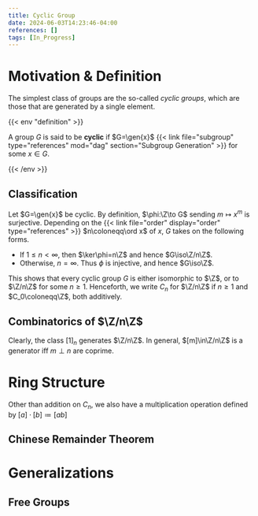 ```yaml
---
title: Cyclic Group
date: 2024-06-03T14:23:46-04:00
references: []
tags: [In_Progress]
---
```


# Motivation & Definition

The simplest class of groups are the so-called *cyclic groups*, which are those that are generated by a single element.

{{< env "definition" >}}

A group $G$ is said to be **cyclic** if $G=\gen{x}$ {{< link file="subgroup" type="references" mod="dag" section="Subgroup Generation" >}} for some $x\in G$.

{{< /env >}}

## Classification

Let $G=\gen{x}$ be cyclic. By definition, $\phi:\Z\to G$ sending $m\mapsto x^m$ is surjective. Depending on the {{< link file="order" display="order" type="references" >}} $n\coloneqq\ord x$ of $x$, $G$ takes on the following forms.
* If $1\leq n<\infty$, then $\ker\phi=n\Z$ and hence $G\iso\Z/n\Z$.
* Otherwise, $n=\infty$. Thus $\phi$ is injective, and hence $G\iso\Z$.

This shows that every cyclic group $G$ is either isomorphic to $\Z$, or to $\Z/n\Z$ for some $n\geq1$. Henceforth, we write $C_n$ for $\Z/n\Z$ if $n\geq1$ and $C_0\coloneqq\Z$, both additively.

<div class="space"></div>

## Combinatorics of $\Z/n\Z$

Clearly, the class $[1]_n$ generates $\Z/n\Z$. In general, $[m]\in\Z/n\Z$ is a generator iff $m\perp n$ are coprime.

# Ring Structure

Other than addition on $C_n$, we also have a multiplication operation defined by $[a]\cdot[b]\coloneqq[ab]$

<div class="space"></div>

## Chinese Remainder Theorem

# Generalizations

## Free Groups
